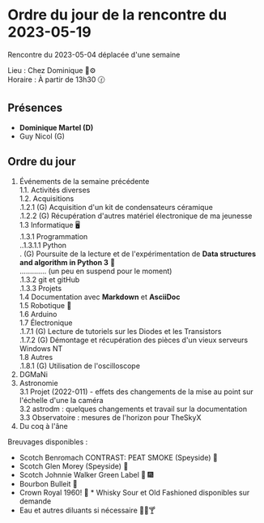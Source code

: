 # Ordre du jour de la rencontre du 2023-05-19
Rencontre du 2023-05-04 déplacée d'une semaine  

Lieu :    Chez Dominique :telescope::gear:  
Horaire : À partir de 13h30 🕜  
## Présences
* **Dominique Martel (D)**  
* Guy Nicol (G)  

## Ordre du jour
1. Événements de la semaine précédente  
 1.1.  Activités diverses  
 1.2.  Acquisitions  
 .1.2.1 (G) Acquisition d'un kit de condensateurs céramique  
 .1.2.2 (G) Récupération d'autres matériel électronique de ma jeunesse  
 1.3 Informatique 🖥  
.1.3.1 Programmation  
..1.3.1.1 Python  
. (G) Poursuite de la lecture et de l'expérimentation de **Data structures and algorithm in Python 3** 📖  
.............  (un peu en suspend pour le moment)  
.1.3.2 git et gitHub  
.1.3.3 Projets  
1.4 Documentation avec **Markdown** et **AsciiDoc**  
1.5 Robotique 🤖  
1.6 Arduino  
1.7 Électronique  
.1.7.1 (G) Lecture de tutoriels sur les Diodes et les Transistors  
.1.7.2 (G) Démontage et récupération des pièces d'un vieux serveurs Windows NT  
1.8 Autres  
.1.8.1 (G) Utilisation de l'oscilloscope  
2. DGMaNi  
3. Astronomie  
 3.1 Projet (2022-011) - effets des changements de la mise au point sur l'échelle d'une la caméra  
 3.2 astrodm : quelques changements et travail sur la documentation  
 3.3 Observatoire : mesures de l'horizon pour TheSkyX  
5. Du coq à l'âne    


Breuvages disponibles :
  * Scotch Benromach CONTRAST: PEAT SMOKE (Speyside) 🥃 
  * Scotch Glen Morey (Speyside) 🥃 
  * Scotch Johnnie Walker Green Label 🥃 🎆 
  * Bourbon Bulleit 🥃 
  * Crown Royal 1960! 🥃 * Whisky Sour et Old Fashioned disponibles sur demande
  * Eau et autres diluants si nécessaire 🍶🍺🍸
  
  
